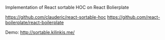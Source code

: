 Implementation of React sortable HOC on React Bolierplate

https://github.com/clauderic/react-sortable-hoc https://github.com/react-boilerplate/react-boilerplate

Demo: http://sortable.kilinkis.me/